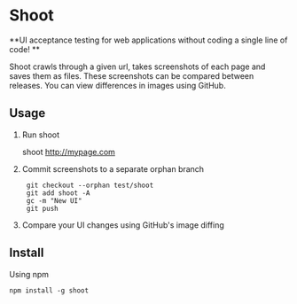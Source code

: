 # Shoot

**UI acceptance testing for web applications without coding a single line of code! **

Shoot crawls through a given url, takes screenshots of each page and saves them as files.
These screenshots can be compared between releases. You can view differences in images using GitHub.

## Usage

1. Run shoot

    shoot http://mypage.com

2. Commit screenshots to a separate orphan branch

        git checkout --orphan test/shoot
        git add shoot -A
        gc -m "New UI"
        git push

3. Compare your UI changes using GitHub's image diffing

## Install

Using npm

    npm install -g shoot
